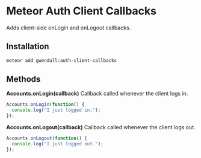 Meteor Auth Client Callbacks
============================

Adds client-side onLogin and onLogout callbacks.  

Installation
------------

``` sh
meteor add gwendall:auth-client-callbacks
```

Methods
-------

**Accounts.onLogin(callback)**
Callback called whenever the client logs in.
```javascript
Accounts.onLogin(function() {
  console.log("I just logged in.");
});
```

**Accounts.onLogout(callback)**
Callback called whenever the client logs out.
```javascript
Accounts.onLogout(function() {
  console.log("I just logged out.");
});
```
